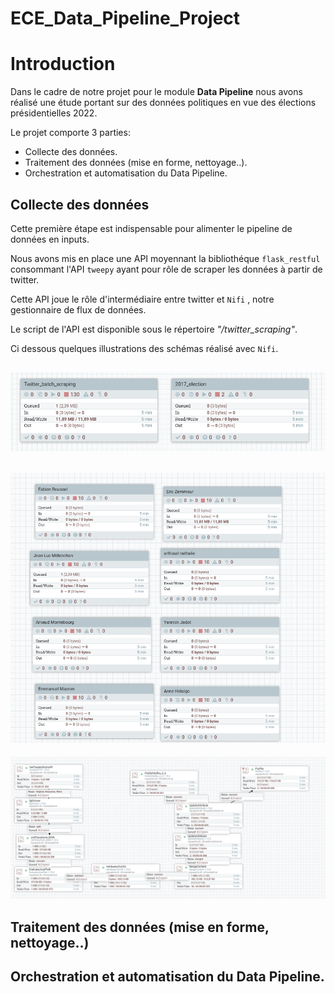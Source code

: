 # ECE_Data_Pipeline_Project

# Introduction

Dans le cadre de notre projet pour le module **Data Pipeline** nous avons réalisé une étude portant sur des données politiques en vue des élections présidentielles 2022.

Le projet comporte 3 parties:
- Collecte des données.
- Traitement des données (mise en forme, nettoyage..).
- Orchestration et automatisation du Data Pipeline.


## Collecte des données

Cette première étape est indispensable pour alimenter le pipeline de données en inputs.

Nous avons mis en place une API moyennant la bibliothéque `flask_restful` consommant l'API `tweepy` ayant pour rôle de scraper les données à partir de twitter.

Cette API joue le rôle d'intermédiaire entre twitter et `Nifi` , notre gestionnaire de flux de données.

Le script de l'API est disponible sous le répertoire *"/twitter_scraping"*.

Ci dessous quelques illustrations des schémas réalisé avec `Nifi`.

![enter image description here](https://raw.githubusercontent.com/SofienKh/ECE_Data_Pipeline_Project/main/src/third_capture.PNG)
-------
![enter image description here](https://raw.githubusercontent.com/SofienKh/ECE_Data_Pipeline_Project/main/src/second_capture.PNG)
-------
![enter image description here](https://raw.githubusercontent.com/SofienKh/ECE_Data_Pipeline_Project/main/src/first_capturePNG.PNG)
## Traitement des données (mise en forme, nettoyage..)


##  Orchestration et automatisation du Data Pipeline.
